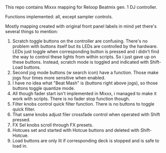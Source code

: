 This repo contains Mixxx mapping for Reloop Beatmix gen. 1 DJ controller.

Functions implemented: all, except sampler controls.

Mostly mapping created with original front panel labels in mind yet there's several things to mention:

1. Scratch toggle buttons on the controller are confusing. There's no problem with buttons itself but its LEDs are controlled by the hardware.
   LEDs just toggle when corresponding button is pressed and i didn't find the way to control these lights from within scripts. So i just gave up on these buttons.
   Instead, scratch mode is toggled and indicated with Shift-Load buttons.
2. Second jog mode buttons (w search icon) have a function. Those make jogs four times more sensitive when enabled.
3. I have no idea what "Beat Mash" is (buttons right above jogs), so those buttons toggle quantize mode.
4. All though fader start isn't implemented in Mixxx, i managed to make it work with scripts. There is no fader stop function though.
5. Filter knobs control quick filter function. There is no buttons to toggle quick filter.
6. That same knobs adjust filer crossfade control when operated with Shift pressed.
7. FX Sel knobs scroll through FX presets.
8. Hotcues set and started with Hotcue buttons and deleted with Shift-Hotcue.
9. Load buttons are only lit if corresponding deck is stopped and is safe to load in.

